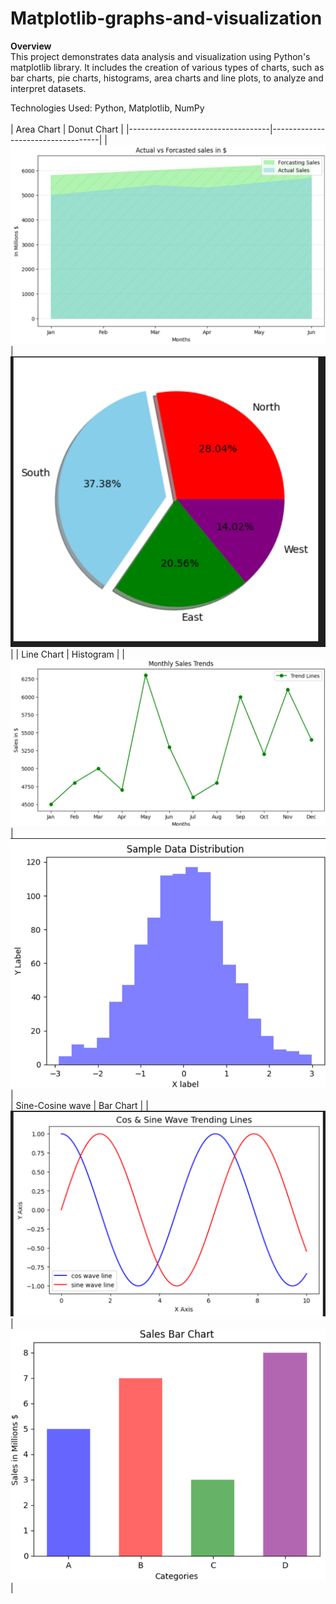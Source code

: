 # Matplotlib-graphs-and-visualization  

**Overview**  
This project demonstrates data analysis and visualization using Python's matplotlib library. It includes the creation of various types of charts, such as bar charts, pie charts, histograms, area charts and line plots, to analyze and interpret datasets.  

Technologies Used: Python, Matplotlib, NumPy  
<br>
| Area Chart                        | Donut Chart                       |
|-----------------------------------|-----------------------------------|
| ![Area-chart](sample%20graphs%20images/Area-chart.png)|![Area-chart](sample%20graphs%20images/Donut-chart.png)  |
| Line Chart                        | Histogram                         |
| ![Area-chart](sample%20graphs%20images/sales-trend.png)|![Area-chart](sample%20graphs%20images/histogram.png)  |  
| Sine-Cosine wave                  | Bar Chart                       |
| ![Area-chart](sample%20graphs%20images/sin-cosine-wave.png)|![Area-chart](sample%20graphs%20images/simple-bar-chart.png)  |


